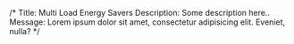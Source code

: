 /*
Title: Multi Load Energy Savers
Description: Some description here..
Message: Lorem ipsum dolor sit amet, consectetur adipisicing elit. Eveniet, nulla?
*/